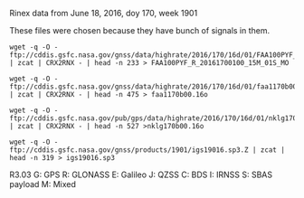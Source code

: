Rinex data from June 18, 2016, doy 170, week 1901 

These files were chosen because they have bunch of signals in them.

```
wget -q -O - ftp://cddis.gsfc.nasa.gov/gnss/data/highrate/2016/170/16d/01/FAA100PYF_R_20161700100_15M_01S_MO.crx.gz | zcat | CRX2RNX - | head -n 233 > FAA100PYF_R_20161700100_15M_01S_MO

wget -q -O - ftp://cddis.gsfc.nasa.gov/gnss/data/highrate/2016/170/16d/01/faa1170b00.16d.Z | zcat | CRX2RNX - | head -n 475 > faa1170b00.16o

wget -q -O - ftp://cddis.gsfc.nasa.gov/pub/gps/data/highrate/2016/170/16d/01/nklg170b00.16d.Z  | zcat | CRX2RNX - | head -n 527 >nklg170b00.16o

wget -q -O - ftp://cddis.gsfc.nasa.gov/gnss/products/1901/igs19016.sp3.Z | zcat | head -n 319 > igs19016.sp3
```


R3.03
G: GPS
R: GLONASS
E: Galileo
J: QZSS
C: BDS
I: IRNSS
S: SBAS payload M: Mixed
